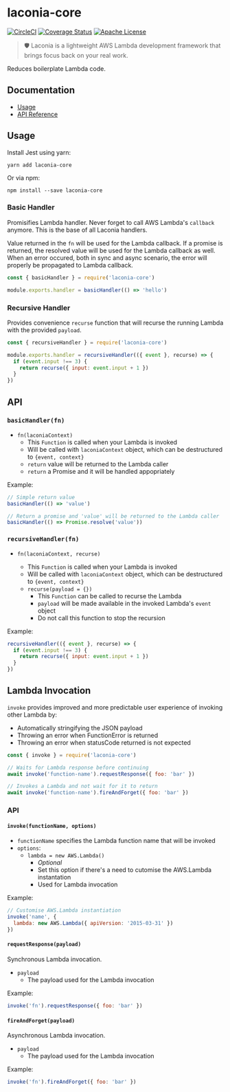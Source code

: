 # laconia-core

[![CircleCI](https://img.shields.io/circleci/project/github/ceilfors/laconia/master.svg)](https://circleci.com/gh/ceilfors/laconia)
[![Coverage Status](https://coveralls.io/repos/github/ceilfors/laconia/badge.svg?branch=master)](https://coveralls.io/github/ceilfors/laconia?branch=master)
[![Apache License](https://img.shields.io/badge/license-Apache-blue.svg)](LICENSE)

> 🛡️ Laconia is a lightweight AWS Lambda development framework that brings focus back on your real work.

Reduces boilerplate Lambda code.

## Documentation

* [Usage](#usage)
* [API Reference](#api)

## Usage

Install Jest using yarn:

```
yarn add laconia-core
```

Or via npm:

```
npm install --save laconia-core
```

### Basic Handler

Promisifies Lambda handler. Never forget to call AWS
Lambda's `callback` anymore. This is the base of all Laconia handlers.

Value returned in the `fn` will be used for the Lambda callback.
If a promise is returned, the resolved value will be used
for the Lambda callback as well. When an error occured, both in sync and async scenario, the error
will properly be propagated to Lambda callback.

```js
const { basicHandler } = require('laconia-core')

module.exports.handler = basicHandler(() => 'hello')
```

### Recursive Handler

Provides convenience `recurse` function that will recurse the running Lambda
with the provided `payload`.

```js
const { recursiveHandler } = require('laconia-core')

module.exports.handler = recursiveHandler(({ event }, recurse) => {
  if (event.input !== 3) {
    return recurse({ input: event.input + 1 })
  }
})
```

## API

### `basicHandler(fn)`

* `fn(laconiaContext)`
  * This `Function` is called when your Lambda is invoked
  * Will be called with `laconiaContext` object, which can be destructured to `{event, context}`
  * `return` value will be returned to the Lambda caller
  * `return` a Promise and it will be handled appopriately

Example:

```js
// Simple return value
basicHandler(() => 'value')

// Return a promise and 'value' will be returned to the Lambda caller
basicHandler(() => Promise.resolve('value'))
```

### `recursiveHandler(fn)`

* `fn(laconiaContext, recurse)`

  * This `Function` is called when your Lambda is invoked
  * Will be called with `laconiaContext` object, which can be destructured to `{event, context}`
  * `recurse(payload = {})`
    * This `Function` can be called to recurse the Lambda
    * `payload` will be made available in the invoked Lambda's `event` object
    * Do not call this function to stop the recursion

Example:

```js
recursiveHandler(({ event }, recurse) => {
  if (event.input !== 3) {
    return recurse({ input: event.input + 1 })
  }
})
```

## Lambda Invocation

`invoke` provides improved and more predictable user experience of invoking other Lambda by:

* Automatically stringifying the JSON payload
* Throwing an error when FunctionError is returned
* Throwing an error when statusCode returned is not expected

```js
const { invoke } = require('laconia-core')

// Waits for Lambda response before continuing
await invoke('function-name').requestResponse({ foo: 'bar' })

// Invokes a Lambda and not wait for it to return
await invoke('function-name').fireAndForget({ foo: 'bar' })
```

### API

#### `invoke(functionName, options)`

* `functionName` specifies the Lambda function name that will be invoked
* `options`:
  * `lambda = new AWS.Lambda()`
    * _Optional_
    * Set this option if there's a need to cutomise the AWS.Lambda instantation
    * Used for Lambda invocation

Example:

```js
// Customise AWS.Lambda instantiation
invoke('name', {
  lambda: new AWS.Lambda({ apiVersion: '2015-03-31' })
})
```

#### `requestResponse(payload)`

Synchronous Lambda invocation.

* `payload`
  * The payload used for the Lambda invocation

Example:

```js
invoke('fn').requestResponse({ foo: 'bar' })
```

#### `fireAndForget(payload)`

Asynchronous Lambda invocation.

* `payload`
  * The payload used for the Lambda invocation

Example:

```js
invoke('fn').fireAndForget({ foo: 'bar' })
```
